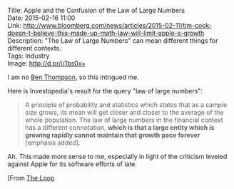 Title: Apple and the Confusion of the Law of Large Numbers  
Date: 2015-02-16 11:00  
Link: http://www.bloomberg.com/news/articles/2015-02-11/tim-cook-doesn-t-believe-this-made-up-math-law-will-limit-apple-s-growth  
Description: "The Law of Large Numbers" can mean different things for different contexts.  
Tags: Industry  
Image: http://d.pr/i/1bs0x+  

I am no [Ben Thompson][twitter], so this intrigued me. 

Here is Investopedia's result for the query "law of large numbers":

> A principle of probability and statistics which states that as a sample size grows, its mean will get closer and closer to the average of the whole population. The law of large numbers in the financial context has a different connotation, **which is that a large entity which is growing rapidly cannot maintain that growth pace forever** [emphasis added].

Ah. This made more sense to me, especially in light of the criticism leveled against Apple for its software efforts of late. 

[From [The Loop][loopinsight]

[loopinsight]: http://www.loopinsight.com/2015/02/13/apple-and-the-confusion-of-the-law-of-large-numbers/ "Source post from The Loop"
[twitter]: http://www.twitter.com/benthompson "Ben Thompson on Twitter"